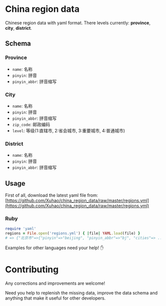 China region data
=================

Chinese region data with yaml format. There levels currently: **province**, **city**, **district**.

## Schema

### Province

* `name`: 名称
* `pinyin`: 拼音
* `pinyin_abbr`: 拼音缩写

### City

* `name`: 名称
* `pinyin`: 拼音
* `pinyin_abbr`: 拼音缩写
* `zip_code`: 邮政编码
* `level`: 等级(1:直辖市, 2:省会城市, 3:重要城市, 4:普通城市)

### District

* `name`: 名称
* `pinyin`: 拼音
* `pinyin_abbr`: 拼音缩写

## Usage

First of all, download the latest yaml file from: [https://github.com/Xuhao/china_region_data/raw/master/regions.yml](https://github.com/Xuhao/china_region_data/raw/master/regions.yml)

### Ruby

```ruby
require 'yaml'
regions = File.open('regions.yml') { |file| YAML.load(file) }
# => {"北京市"=>{"pinyin"=>"beijing", "pinyin_abbr"=>"bj", "cities"=> ...
```

Examples for other languages need your help! :hand:

# Contributing

Any corrections and improvements are welcome!

Need you help to replenish the missing data, improve the data schema and anything that make it useful for other developers.